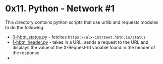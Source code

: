# 0x11. Python - Network #1
This directory contains python scripts that use urllib and requests modules to do the following:
- [0-hbtn_status.py](0-hbtn_status.py) - fetches `https://alx-intranet.hbtn.io/status`
- [1-hbtn_header.py](1-hbtn_header.py) - takes in a URL, sends a request to the URL and displays the value of the X-Request-Id variable found in the header of the response
- 